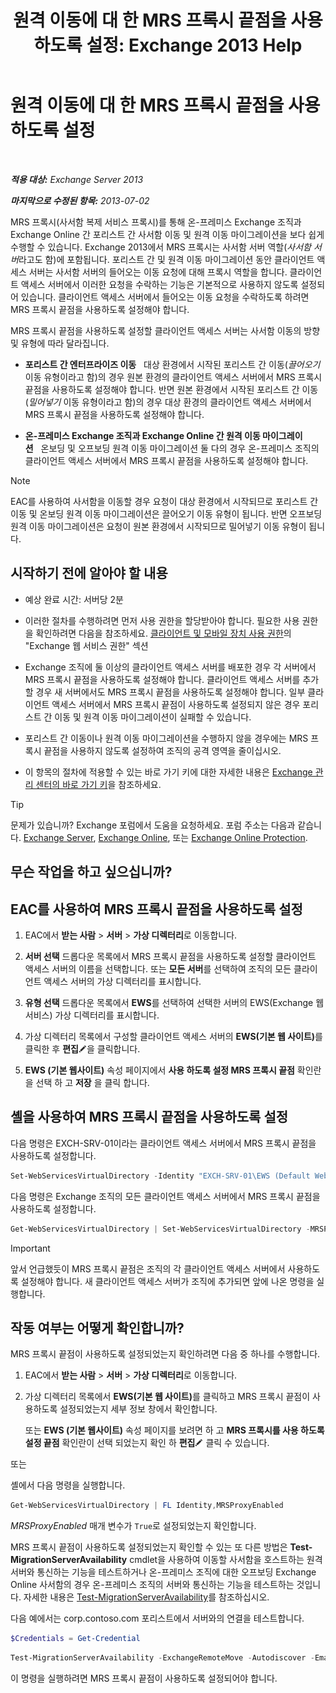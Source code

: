 ﻿---
title: '원격 이동에 대 한 MRS 프록시 끝점을 사용 하도록 설정: Exchange 2013 Help'
TOCTitle: 원격 이동에 대 한 MRS 프록시 끝점을 사용 하도록 설정
ms:assetid: 9840f712-127e-4c2d-bfe5-1b35cdb2a31b
ms:mtpsurl: https://technet.microsoft.com/ko-kr/library/Dn155787(v=EXCHG.150)
ms:contentKeyID: 54651832
ms.date: 05/22/2018
mtps_version: v=EXCHG.150
ms.translationtype: MT
---

# 원격 이동에 대 한 MRS 프록시 끝점을 사용 하도록 설정

 

_**적용 대상:** Exchange Server 2013_

_**마지막으로 수정된 항목:** 2013-07-02_

MRS 프록시(사서함 복제 서비스 프록시)를 통해 온-프레미스 Exchange 조직과 Exchange Online 간 포리스트 간 사서함 이동 및 원격 이동 마이그레이션을 보다 쉽게 수행할 수 있습니다. Exchange 2013에서 MRS 프록시는 사서함 서버 역할(*사서함 서버*라고도 함)에 포함됩니다. 포리스트 간 및 원격 이동 마이그레이션 동안 클라이언트 액세스 서버는 사서함 서버의 들어오는 이동 요청에 대해 프록시 역할을 합니다. 클라이언트 액세스 서버에서 이러한 요청을 수락하는 기능은 기본적으로 사용하지 않도록 설정되어 있습니다. 클라이언트 액세스 서버에서 들어오는 이동 요청을 수락하도록 하려면 MRS 프록시 끝점을 사용하도록 설정해야 합니다.

MRS 프록시 끝점을 사용하도록 설정할 클라이언트 액세스 서버는 사서함 이동의 방향 및 유형에 따라 달라집니다.

  - **포리스트 간 엔터프라이즈 이동**   대상 환경에서 시작된 포리스트 간 이동(*끌어오기* 이동 유형이라고 함)의 경우 원본 환경의 클라이언트 액세스 서버에서 MRS 프록시 끝점을 사용하도록 설정해야 합니다. 반면 원본 환경에서 시작된 포리스트 간 이동(*밀어넣기* 이동 유형이라고 함)의 경우 대상 환경의 클라이언트 액세스 서버에서 MRS 프록시 끝점을 사용하도록 설정해야 합니다.

  - **온-프레미스 Exchange 조직과 Exchange Online 간 원격 이동 마이그레이션**   온보딩 및 오프보딩 원격 이동 마이그레이션 둘 다의 경우 온-프레미스 조직의 클라이언트 액세스 서버에서 MRS 프록시 끝점을 사용하도록 설정해야 합니다.


> [!NOTE]
> EAC를 사용하여 사서함을 이동할 경우 요청이 대상 환경에서 시작되므로 포리스트 간 이동 및 온보딩 원격 이동 마이그레이션은 끌어오기 이동 유형이 됩니다. 반면 오프보딩 원격 이동 마이그레이션은 요청이 원본 환경에서 시작되므로 밀어넣기 이동 유형이 됩니다.



## 시작하기 전에 알아야 할 내용

  - 예상 완료 시간: 서버당 2분

  - 이러한 절차를 수행하려면 먼저 사용 권한을 할당받아야 합니다. 필요한 사용 권한을 확인하려면 다음을 참조하세요. [클라이언트 및 모바일 장치 사용 권한](clients-and-mobile-devices-permissions-exchange-2013-help.md)의 "Exchange 웹 서비스 권한" 섹션

  - Exchange 조직에 둘 이상의 클라이언트 액세스 서버를 배포한 경우 각 서버에서 MRS 프록시 끝점을 사용하도록 설정해야 합니다. 클라이언트 액세스 서버를 추가할 경우 새 서버에서도 MRS 프록시 끝점을 사용하도록 설정해야 합니다. 일부 클라이언트 액세스 서버에서 MRS 프록시 끝점이 사용하도록 설정되지 않은 경우 포리스트 간 이동 및 원격 이동 마이그레이션이 실패할 수 있습니다.

  - 포리스트 간 이동이나 원격 이동 마이그레이션을 수행하지 않을 경우에는 MRS 프록시 끝점을 사용하지 않도록 설정하여 조직의 공격 영역을 줄이십시오.

  - 이 항목의 절차에 적용할 수 있는 바로 가기 키에 대한 자세한 내용은 [Exchange 관리 센터의 바로 가기 키](keyboard-shortcuts-in-the-exchange-admin-center-exchange-online-protection-help.md)을 참조하세요.


> [!TIP]
> 문제가 있습니까? Exchange 포럼에서 도움을 요청하세요. 포럼 주소는 다음과 같습니다. <A href="https://go.microsoft.com/fwlink/p/?linkid=60612">Exchange Server</A>, <A href="https://go.microsoft.com/fwlink/p/?linkid=267542">Exchange Online</A>, 또는 <A href="https://go.microsoft.com/fwlink/p/?linkid=285351">Exchange Online Protection</A>.



## 무슨 작업을 하고 싶으십니까?

## EAC를 사용하여 MRS 프록시 끝점을 사용하도록 설정

1.  EAC에서 **받는 사람** \> **서버** \> **가상 디렉터리**로 이동합니다.

2.  **서버 선택** 드롭다운 목록에서 MRS 프록시 끝점을 사용하도록 설정할 클라이언트 액세스 서버의 이름을 선택합니다. 또는 **모든 서버**를 선택하여 조직의 모든 클라이언트 액세스 서버의 가상 디렉터리를 표시합니다.

3.  **유형 선택** 드롭다운 목록에서 **EWS**를 선택하여 선택한 서버의 EWS(Exchange 웹 서비스) 가상 디렉터리를 표시합니다.

4.  가상 디렉터리 목록에서 구성할 클라이언트 액세스 서버의 <strong>EWS(기본 웹 사이트)</strong>를 클릭한 후 **편집**![편집 아이콘](images/JJ218640.6f53ccb2-1f13-4c02-bea0-30690e6ea71d(EXCHG.150).gif "편집 아이콘")을 클릭합니다.

5.  **EWS (기본 웹사이트)** 속성 페이지에서 **사용 하도록 설정 MRS 프록시 끝점** 확인란을 선택 하 고 **저장** 을 클릭 합니다.

## 셸을 사용하여 MRS 프록시 끝점을 사용하도록 설정

다음 명령은 EXCH-SRV-01이라는 클라이언트 액세스 서버에서 MRS 프록시 끝점을 사용하도록 설정합니다.

  ```powershell
  Set-WebServicesVirtualDirectory -Identity "EXCH-SRV-01\EWS (Default Web Site)" -MRSProxyEnabled $true
  ```

다음 명령은 Exchange 조직의 모든 클라이언트 액세스 서버에서 MRS 프록시 끝점을 사용하도록 설정합니다.

```powershell
Get-WebServicesVirtualDirectory | Set-WebServicesVirtualDirectory -MRSProxyEnabled $true
```


> [!IMPORTANT]
> 앞서 언급했듯이 MRS 프록시 끝점은 조직의 각 클라이언트 액세스 서버에서 사용하도록 설정해야 합니다. 새 클라이언트 액세스 서버가 조직에 추가되면 앞에 나온 명령을 실행합니다.



## 작동 여부는 어떻게 확인합니까?

MRS 프록시 끝점이 사용하도록 설정되었는지 확인하려면 다음 중 하나를 수행합니다.

1.  EAC에서 **받는 사람** \> **서버** \> **가상 디렉터리**로 이동합니다.

2.  가상 디렉터리 목록에서 <strong>EWS(기본 웹 사이트)</strong>를 클릭하고 MRS 프록시 끝점이 사용하도록 설정되었는지 세부 정보 창에서 확인합니다.
    
    또는 **EWS (기본 웹사이트)** 속성 페이지를 보려면 하 고 **MRS 프록시를 사용 하도록 설정 끝점** 확인란이 선택 되었는지 확인 하 **편집**![편집 아이콘](images/JJ218640.6f53ccb2-1f13-4c02-bea0-30690e6ea71d(EXCHG.150).gif "편집 아이콘") 클릭 수 있습니다.

또는

셸에서 다음 명령을 실행합니다.

```powershell
Get-WebServicesVirtualDirectory | FL Identity,MRSProxyEnabled
```

*MRSProxyEnabled* 매개 변수가 `True`로 설정되었는지 확인합니다.

MRS 프록시 끝점이 사용하도록 설정되었는지 확인할 수 있는 또 다른 방법은 **Test-MigrationServerAvailability** cmdlet을 사용하여 이동할 사서함을 호스트하는 원격 서버와 통신하는 기능을 테스트하거나 온-프레미스 조직에 대한 오프보딩 Exchange Online 사서함의 경우 온-프레미스 조직의 서버와 통신하는 기능을 테스트하는 것입니다. 자세한 내용은 [Test-MigrationServerAvailability](https://technet.microsoft.com/ko-kr/library/jj219169\(v=exchg.150\))를 참조하십시오.

다음 예에서는 corp.contoso.com 포리스트에서 서버와의 연결을 테스트합니다.

```powershell
$Credentials = Get-Credential
```

```powershell
Test-MigrationServerAvailability -ExchangeRemoteMove -Autodiscover -EmailAddress administrator@corp.contoso.com -Credentials $Credentials
```

이 명령을 실행하려면 MRS 프록시 끝점이 사용하도록 설정되어야 합니다.

